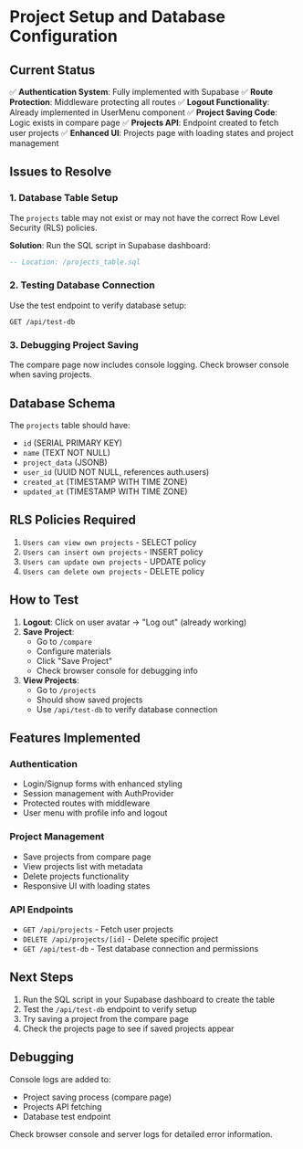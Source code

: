 # Project Setup and Database Configuration

## Current Status

✅ **Authentication System**: Fully implemented with Supabase
✅ **Route Protection**: Middleware protecting all routes
✅ **Logout Functionality**: Already implemented in UserMenu component
✅ **Project Saving Code**: Logic exists in compare page
✅ **Projects API**: Endpoint created to fetch user projects
✅ **Enhanced UI**: Projects page with loading states and project management

## Issues to Resolve

### 1. Database Table Setup
The `projects` table may not exist or may not have the correct Row Level Security (RLS) policies.

**Solution**: Run the SQL script in Supabase dashboard:
```sql
-- Location: /projects_table.sql
```

### 2. Testing Database Connection
Use the test endpoint to verify database setup:
```
GET /api/test-db
```

### 3. Debugging Project Saving
The compare page now includes console logging. Check browser console when saving projects.

## Database Schema

The `projects` table should have:
- `id` (SERIAL PRIMARY KEY)
- `name` (TEXT NOT NULL)
- `project_data` (JSONB)
- `user_id` (UUID NOT NULL, references auth.users)
- `created_at` (TIMESTAMP WITH TIME ZONE)
- `updated_at` (TIMESTAMP WITH TIME ZONE)

## RLS Policies Required

1. `Users can view own projects` - SELECT policy
2. `Users can insert own projects` - INSERT policy  
3. `Users can update own projects` - UPDATE policy
4. `Users can delete own projects` - DELETE policy

## How to Test

1. **Logout**: Click on user avatar → "Log out" (already working)
2. **Save Project**: 
   - Go to `/compare`
   - Configure materials
   - Click "Save Project"
   - Check browser console for debugging info
3. **View Projects**:
   - Go to `/projects` 
   - Should show saved projects
   - Use `/api/test-db` to verify database connection

## Features Implemented

### Authentication
- Login/Signup forms with enhanced styling
- Session management with AuthProvider
- Protected routes with middleware
- User menu with profile info and logout

### Project Management
- Save projects from compare page
- View projects list with metadata
- Delete projects functionality
- Responsive UI with loading states

### API Endpoints
- `GET /api/projects` - Fetch user projects
- `DELETE /api/projects/[id]` - Delete specific project
- `GET /api/test-db` - Test database connection and permissions

## Next Steps

1. Run the SQL script in your Supabase dashboard to create the table
2. Test the `/api/test-db` endpoint to verify setup
3. Try saving a project from the compare page
4. Check the projects page to see if saved projects appear

## Debugging

Console logs are added to:
- Project saving process (compare page)
- Projects API fetching
- Database test endpoint

Check browser console and server logs for detailed error information.